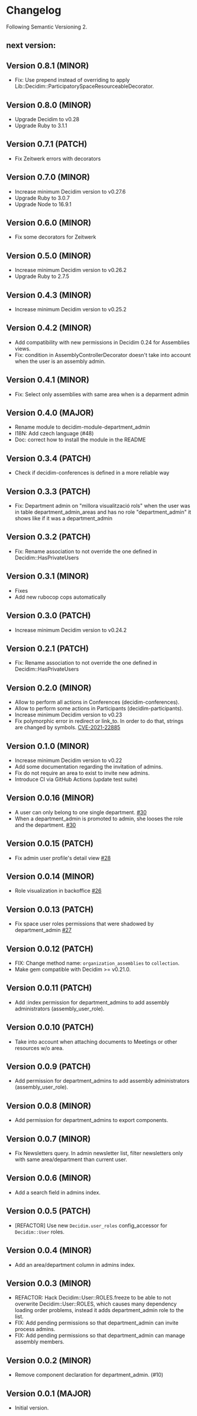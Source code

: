 # Changelog
Following Semantic Versioning 2.

## next version:

## Version 0.8.1 (MINOR)
- Fix: Use prepend instead of overriding to apply Lib::Decidim::ParticipatorySpaceResourceableDecorator.

## Version 0.8.0 (MINOR)
- Upgrade Decidim to v0.28
- Upgrade Ruby to 3.1.1

## Version 0.7.1 (PATCH)
- Fix Zeitwerk errors with decorators

## Version 0.7.0 (MINOR)
- Increase minimum Decidim version to v0.27.6
- Upgrade Ruby to 3.0.7
- Upgrade Node to 16.9.1

## Version 0.6.0 (MINOR)
- Fix some decorators for Zeitwerk

## Version 0.5.0 (MINOR)
- Increase minimum Decidim version to v0.26.2
- Upgrade Ruby to 2.7.5

## Version 0.4.3 (MINOR)
- Increase minimum Decidim version to v0.25.2

## Version 0.4.2 (MINOR)
- Add compatibility with new permissions in Decidim 0.24 for Assemblies views.
- Fix: condition in AssemblyControllerDecorator doesn't take into account when the user is an assembly admin.

## Version 0.4.1 (MINOR)
- Fix: Select only assemblies with same area when is a deparment admin 

## Version 0.4.0 (MAJOR)
- Rename module to decidim-module-department_admin
- I18N: Add czech language (#48)
- Doc: correct how to install the module in the README

## Version 0.3.4 (PATCH)
- Check if decidim-conferences is defined in a more reliable way

## Version 0.3.3 (PATCH)
- Fix: Department admin on "millora visualització rols" when the user was in table department_admin_areas and has no role "department_admin" it shows like if it was a department_admin

## Version 0.3.2 (PATCH)
- Fix: Rename association to not override the one defined in Decidim::HasPrivateUsers

## Version 0.3.1 (MINOR)
- Fixes
- Add new rubocop cops automatically

## Version 0.3.0 (PATCH)
- Increase minimum Decidim version to v0.24.2

## Version 0.2.1 (PATCH)
- Fix: Rename association to not override the one defined in Decidim::HasPrivateUsers

## Version 0.2.0 (MINOR)
- Allow to perform all actions in Conferences (decidim-conferences).
- Allow to perform some actions in Participants (decidim-participants).
- Increase minimum Decidim version to v0.23
- Fix polymorphic error in redirect or link_to. In order to do that,
  strings are changed by symbols. [CVE-2021-22885](https://github.com/advisories/GHSA-hjg4-8q5f-x6fm)

## Version 0.1.0 (MINOR)
- Increase minimum Decidim version to v0.22
- Add some documentation regarding the invitation of admins.
- Fix do not require an area to exist to invite new admins.
- Introduce CI via GitHub Actions (update test suite)

## Version 0.0.16 (MINOR)
- A user can only belong to one single department. [\#30](https://github.com/gencat/decidim-department-admin/pull/30)
- When a department_admin is promoted to admin, she looses the role and the department. [\#30](https://github.com/gencat/decidim-department-admin/pull/30)

## Version 0.0.15 (PATCH)
- Fix admin user profile's detail view [\#28](https://github.com/gencat/decidim-department-admin/pull/28)

## Version 0.0.14 (MINOR)
- Role visualization in backoffice [\#26](https://github.com/gencat/decidim-department-admin/pull/26)

## Version 0.0.13 (PATCH)
- Fix space user roles permissions that were shadowed by department_admin [\#27](https://github.com/gencat/decidim-department-admin/pull/27)

## Version 0.0.12 (PATCH)
- FIX: Change method name: `organization_assemblies` to `collection`.
- Make gem compatible with Decidim >= v0.21.0.

## Version 0.0.11 (PATCH)
- Add :index permission for department_admins to add assembly administrators (assembly_user_role).

## Version 0.0.10 (PATCH)
- Take into account when attaching documents to Meetings or other resources w/o area.

## Version 0.0.9 (PATCH)
- Add permission for department_admins to add assembly administrators (assembly_user_role).

## Version 0.0.8 (MINOR)
- Add permission for department_admins to export components.

## Version 0.0.7 (MINOR)
- Fix Newsletters query. In admin newsletter list, filter newsletters only with same area/department than current user.

## Version 0.0.6 (MINOR)
- Add a search field in admins index.

## Version 0.0.5 (PATCH)
- [REFACTOR] Use new `Decidim.user_roles` config_accessor for `Decidim::User` roles.

## Version 0.0.4 (MINOR)
- Add an area/department column in admins index.

## Version 0.0.3 (MINOR)
- REFACTOR: Hack Decidim::User::ROLES.freeze to be able to not overwrite Decidim::User::ROLES, which causes many dependency loading order problems, instead it adds department_admin role to the list.
- FIX: Add pending permissions so that department_admin can invite process admins.
- FIX: Add pending permissions so that department_admin can manage assembly members.

## Version 0.0.2 (MINOR)
- Remove component declaration for department_admin. (#10)

## Version 0.0.1 (MAJOR)
- Initial version.
